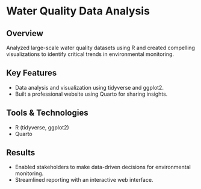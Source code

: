 # Water Quality Data Analysis

## Overview
Analyzed large-scale water quality datasets using R and created compelling visualizations to identify critical trends in environmental monitoring.

## Key Features
- Data analysis and visualization using tidyverse and ggplot2.
- Built a professional website using Quarto for sharing insights.

## Tools & Technologies
- R (tidyverse, ggplot2)
- Quarto

## Results
- Enabled stakeholders to make data-driven decisions for environmental monitoring.
- Streamlined reporting with an interactive web interface.
